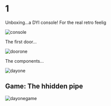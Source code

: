# 1

Unboxing...a DYI console! For the real retro feelig 

![console](img/console.jpg)

The first door...

![doorone](img/doorone.jpg)

The components...

![dayone](img/dayone.jpg)

## Game: The hhidden pipe

![dayonegame](img/dayonegame.jpg)